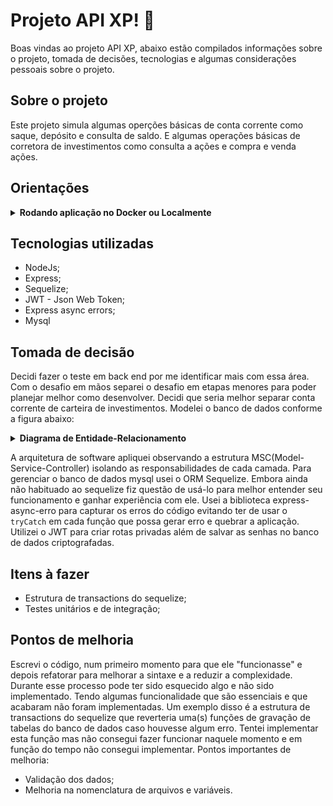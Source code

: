 # Projeto API XP! 🚀

Boas vindas ao projeto API  XP, abaixo estão compilados informações sobre o projeto, tomada de decisões, tecnologias e algumas considerações pessoais sobre o projeto.
  ## Sobre o projeto
  Este projeto simula algumas operções básicas de conta corrente como saque, depósito e consulta de saldo. E algumas operações básicas de corretora de investimentos como consulta a ações e compra e venda ações.

## Orientações
  <details>
  <summary><strong> Rodando aplicação no Docker ou Localmente</strong></summary>

  - Faça o clone do repositário: `git clone https://github.com/VagnerBritz/Desafio-Tecnico-XP`.
  - Na raiz do projeto existe um arquivo chamado `.env.example `, renomeie para `.env` e altere as credenciais desse arquivo conforme as suas credenciais.

  ## Rodando Com Docker 🐋

  - Rode os serviços `node` e `db` com o comando `docker-compose up -d --build`.

  - O container rodará na porta padrão (`3306`), pare o `mysql` ou então adapte no `docker-compose.yml`.
  - Esses serviços irão inicializar um container chamado `projeto_xp` e outro chamado `projeto_xp_db`;

  - A partir daqui você pode rodar o container `projeto_xp` via CLI ou abri-lo no VS Code;

  - Instale as dependências com `npm install` e rode a aplicação com `npm start`, assim a aplicação criará o banco de dados e fará o povoamente das tabelas, iniciando a aplicação.

  ## Rodando localmente 

 - Inicie a instalação das dependências com `npm install` e execute o comando `npm start`, assim a aplicação criará o banco de dados e fará o povoamente das tabelas, iniciando a aplicação.

</details>

## Tecnologias utilizadas
* NodeJs;
* Express;
* Sequelize;
* JWT - Json Web Token;
* Express async errors;
* Mysql

## Tomada de decisão
  
Decidi fazer o teste em back end por me identificar mais com essa área. Com o desafio em mãos separei o desafio em etapas menores para poder planejar melhor como desenvolver. 
    Decidi que seria melhor separar conta corrente de carteira de investimentos. Modelei o banco de dados conforme a figura abaixo:
 <details>
  <summary  id="diagrama"><strong> Diagrama de Entidade-Relacionamento</strong></summary>
    ![diagrama EER](./public/EER.png)
</details>   

A arquitetura de software apliquei observando a estrutura MSC(Model-Service-Controller) isolando as responsabilidades de cada camada. Para gerenciar o banco de dados mysql usei o ORM Sequelize. Embora ainda não habituado ao sequelize fiz questão de usá-lo para melhor entender seu funcionamento e ganhar experiência com ele. 
Usei a biblioteca express-async-erro para capturar os erros do código evitando ter de usar o `tryCatch` em cada função que possa gerar erro e quebrar a aplicação.
 Utilizei o JWT para criar rotas privadas além de salvar as senhas no banco de dados criptografadas. 
  
## Itens à fazer

* Estrutura de transactions do sequelize;
* Testes unitários e de integração;

## Pontos de melhoria

Escrevi o código, num primeiro momento para que ele "funcionasse" e depois refatorar para melhorar a sintaxe e a reduzir a complexidade. Durante esse processo pode ter sido esquecido algo e não sido implementado. Tendo algumas funcionalidade que são essenciais e que acabaram não foram implementadas. Um exemplo disso é a estrutura de transactions do sequelize que reverteria uma(s) funções de gravação de tabelas do banco de dados caso houvesse algum erro. Tentei implementar esta função mas não consegui fazer funcionar naquele momento e em função do tempo não consegui implementar. 
Pontos importantes de melhoria:
* Validação dos dados;
* Melhoria na nomenclatura de arquivos e variáveis.


